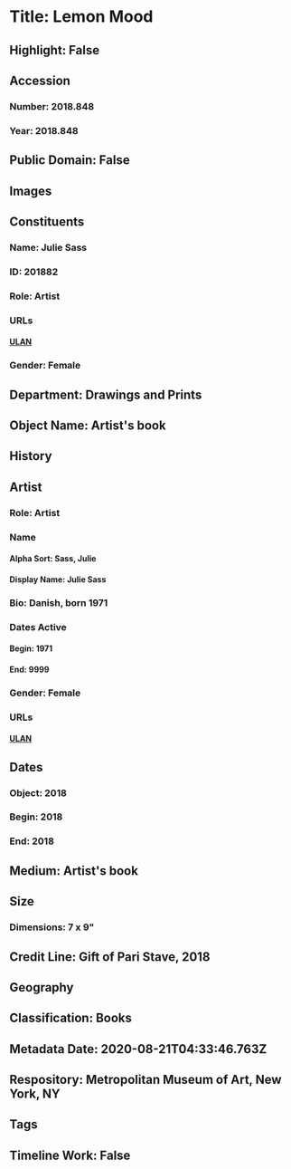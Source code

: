 # Title: Lemon Mood
## Highlight: False
## Accession
### Number: 2018.848
### Year: 2018.848
## Public Domain: False
## Images
## Constituents
### Name: Julie Sass
### ID: 201882
### Role: Artist
### URLs
#### [ULAN](http://vocab.getty.edu/page/ulan/500331317)
### Gender: Female
## Department: Drawings and Prints
## Object Name: Artist's book
## History
## Artist
### Role: Artist
### Name
#### Alpha Sort: Sass, Julie
#### Display Name: Julie Sass
### Bio: Danish, born 1971
### Dates Active
#### Begin: 1971
#### End: 9999
### Gender: Female
### URLs
#### [ULAN](http://vocab.getty.edu/page/ulan/500331317)
## Dates
### Object: 2018
### Begin: 2018
### End: 2018
## Medium: Artist's book
## Size
### Dimensions: 7 x 9"
## Credit Line: Gift of Pari Stave, 2018
## Geography
## Classification: Books
## Metadata Date: 2020-08-21T04:33:46.763Z
## Respository: Metropolitan Museum of Art, New York, NY
## Tags
## Timeline Work: False